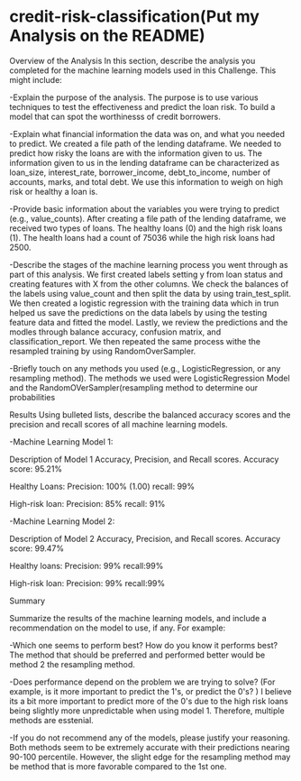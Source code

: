 # credit-risk-classification(Put my Analysis on the README)

Overview of the Analysis
In this section, describe the analysis you completed for the machine learning models used in this Challenge. This might include:

-Explain the purpose of the analysis.
The purpose is to use various techniques to test the effectiveness and predict the loan risk. To build a model that can spot the worthinesss of credit borrowers. 

-Explain what financial information the data was on, and what you needed to predict.
We created a file path of the lending dataframe. We needed to predict how risky the loans are with the information given to us. The information given to us in the lending dataframe can be characterized as loan_size, interest_rate, borrower_income, debt_to_income, number of accounts, marks, and total debt. We use this information to weigh on high risk or healthy a loan is. 

-Provide basic information about the variables you were trying to predict (e.g., value_counts).
After creating a file path of the lending dataframe, we received two types of loans. The healthy loans (0) and the high risk loans (1). The health loans had a count of 75036 while the high risk loans had 2500. 


-Describe the stages of the machine learning process you went through as part of this analysis.
We first created labels setting y from loan status and creating features with X from the other columns. We check the balances of the labels using value_count and then split the data by using train_test_split.  We then created a logistic regression with the training data which in trun helped us save the predictions on the data labels by using the testing feature data and fitted the model. Lastly, we review the predictions and the modles through balance accuracy, confusion matrix, and classification_report. We then repeated the same process withe the resampled training by using RandomOverSampler. 

-Briefly touch on any methods you used (e.g., LogisticRegression, or any resampling method).
The methods we used were LogisticRegression Model and the RandomOVerSampler(resampling method to determine our probabilities 


Results
Using bulleted lists, describe the balanced accuracy scores and the precision and recall scores of all machine learning models.

-Machine Learning Model 1:

Description of Model 1 Accuracy, Precision, and Recall scores.
Accuracy score: 95.21%

Healthy Loans: 
Precision: 100% (1.00)
recall: 99% 

High-risk loan:
Precision: 85%
recall: 91%


-Machine Learning Model 2:

Description of Model 2 Accuracy, Precision, and Recall scores.
Accuracy score: 99.47%

Healthy loans:
Precision: 99%
recall:99%

High-risk loan: 
Precision: 99%
recall:99%


Summary

Summarize the results of the machine learning models, and include a recommendation on the model to use, if any. For example:

-Which one seems to perform best? How do you know it performs best?
The method that should be preferred and performed better would be method 2 the resampling method. 

-Does performance depend on the problem we are trying to solve? (For example, is it more important to predict the 1's, or predict the 0's? )
I believe its a bit more important to predict more of the 0's due to the high risk loans being slightly more unpredictable when using model 1. Therefore, multiple methods are esstenial. 

-If you do not recommend any of the models, please justify your reasoning.
Both methods seem to be extremely accurate with their predictions nearing 90-100 percentile. However, the slight edge for the resampling method may be method that is more favorable compared to the 1st one. 
